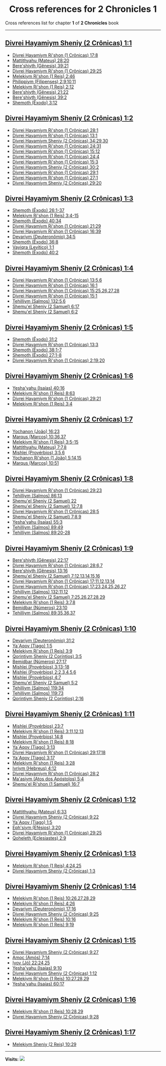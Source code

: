 <div align="center">

# Cross references for **2 Chronicles 1**
</div>

Cross references list for chapter **1** of **2 Chronicles** book

---

<h2 id="1"><a href="https://bible.ozzuu.com/pt_yah/2Ch/1#1" target="_blank">Divrei Hayamiym Sheniy (2 Crônicas) 1:1</a></h2>

- [Divrei Hayamiym Ri'shon (1 Crônicas) 17:8](https://bible.ozzuu.com/pt_yah/1Ch/17#8)
- [Mattithyahu (Mateus) 28:20](https://bible.ozzuu.com/pt_yah/Mat/28#20)
- [Bere'shiyth (Gênesis) 39:21](https://bible.ozzuu.com/pt_yah/Gen/39#21)
- [Divrei Hayamiym Ri'shon (1 Crônicas) 29:25](https://bible.ozzuu.com/pt_yah/1Ch/29#25)
- [Melekiym Ri'shon (1 Reis) 2:46](https://bible.ozzuu.com/pt_yah/1Ki/2#46)
- [Philippiym (Filipenses) 2:9,10,11](https://bible.ozzuu.com/pt_yah/Php/2#9)
- [Melekiym Ri'shon (1 Reis) 2:12](https://bible.ozzuu.com/pt_yah/1Ki/2#12)
- [Bere'shiyth (Gênesis) 21:22](https://bible.ozzuu.com/pt_yah/Gen/21#22)
- [Bere'shiyth (Gênesis) 39:2](https://bible.ozzuu.com/pt_yah/Gen/39#2)
- [Shemoth (Êxodo) 3:12](https://bible.ozzuu.com/pt_yah/Exo/3#12)
<h2 id="2"><a href="https://bible.ozzuu.com/pt_yah/2Ch/1#2" target="_blank">Divrei Hayamiym Sheniy (2 Crônicas) 1:2</a></h2>

- [Divrei Hayamiym Ri'shon (1 Crônicas) 28:1](https://bible.ozzuu.com/pt_yah/1Ch/28#1)
- [Divrei Hayamiym Ri'shon (1 Crônicas) 13:1](https://bible.ozzuu.com/pt_yah/1Ch/13#1)
- [Divrei Hayamiym Sheniy (2 Crônicas) 34:29,30](https://bible.ozzuu.com/pt_yah/2Ch/34#29)
- [Divrei Hayamiym Ri'shon (1 Crônicas) 24:31](https://bible.ozzuu.com/pt_yah/1Ch/24#31)
- [Divrei Hayamiym Ri'shon (1 Crônicas) 15:12](https://bible.ozzuu.com/pt_yah/1Ch/15#12)
- [Divrei Hayamiym Ri'shon (1 Crônicas) 24:4](https://bible.ozzuu.com/pt_yah/1Ch/24#4)
- [Divrei Hayamiym Ri'shon (1 Crônicas) 15:3](https://bible.ozzuu.com/pt_yah/1Ch/15#3)
- [Divrei Hayamiym Sheniy (2 Crônicas) 30:2](https://bible.ozzuu.com/pt_yah/2Ch/30#2)
- [Divrei Hayamiym Ri'shon (1 Crônicas) 29:1](https://bible.ozzuu.com/pt_yah/1Ch/29#1)
- [Divrei Hayamiym Ri'shon (1 Crônicas) 27:1](https://bible.ozzuu.com/pt_yah/1Ch/27#1)
- [Divrei Hayamiym Sheniy (2 Crônicas) 29:20](https://bible.ozzuu.com/pt_yah/2Ch/29#20)
<h2 id="3"><a href="https://bible.ozzuu.com/pt_yah/2Ch/1#3" target="_blank">Divrei Hayamiym Sheniy (2 Crônicas) 1:3</a></h2>

- [Shemoth (Êxodo) 26:1-37](https://bible.ozzuu.com/pt_yah/Exo/26#1)
- [Melekiym Ri'shon (1 Reis) 3:4-15](https://bible.ozzuu.com/pt_yah/1Ki/3#4)
- [Shemoth (Êxodo) 40:34](https://bible.ozzuu.com/pt_yah/Exo/40#34)
- [Divrei Hayamiym Ri'shon (1 Crônicas) 21:29](https://bible.ozzuu.com/pt_yah/1Ch/21#29)
- [Divrei Hayamiym Ri'shon (1 Crônicas) 16:39](https://bible.ozzuu.com/pt_yah/1Ch/16#39)
- [Devariym (Deuteronômio) 34:5](https://bible.ozzuu.com/pt_yah/Deu/34#5)
- [Shemoth (Êxodo) 36:8](https://bible.ozzuu.com/pt_yah/Exo/36#8)
- [Vayiqra (Levítico) 1:1](https://bible.ozzuu.com/pt_yah/Lev/1#1)
- [Shemoth (Êxodo) 40:2](https://bible.ozzuu.com/pt_yah/Exo/40#2)
<h2 id="4"><a href="https://bible.ozzuu.com/pt_yah/2Ch/1#4" target="_blank">Divrei Hayamiym Sheniy (2 Crônicas) 1:4</a></h2>

- [Divrei Hayamiym Ri'shon (1 Crônicas) 13:5,6](https://bible.ozzuu.com/pt_yah/1Ch/13#5)
- [Divrei Hayamiym Ri'shon (1 Crônicas) 16:1](https://bible.ozzuu.com/pt_yah/1Ch/16#1)
- [Divrei Hayamiym Ri'shon (1 Crônicas) 15:25,26,27,28](https://bible.ozzuu.com/pt_yah/1Ch/15#25)
- [Divrei Hayamiym Ri'shon (1 Crônicas) 15:1](https://bible.ozzuu.com/pt_yah/1Ch/15#1)
- [Tehilliym (Salmos) 132:5,6](https://bible.ozzuu.com/pt_yah/Psa/132#5)
- [Shemu'el Sheniy (2 Samuel) 6:17](https://bible.ozzuu.com/pt_yah/2Sm/6#17)
- [Shemu'el Sheniy (2 Samuel) 6:2](https://bible.ozzuu.com/pt_yah/2Sm/6#2)
<h2 id="5"><a href="https://bible.ozzuu.com/pt_yah/2Ch/1#5" target="_blank">Divrei Hayamiym Sheniy (2 Crônicas) 1:5</a></h2>

- [Shemoth (Êxodo) 31:2](https://bible.ozzuu.com/pt_yah/Exo/31#2)
- [Divrei Hayamiym Ri'shon (1 Crônicas) 13:3](https://bible.ozzuu.com/pt_yah/1Ch/13#3)
- [Shemoth (Êxodo) 38:1-7](https://bible.ozzuu.com/pt_yah/Exo/38#1)
- [Shemoth (Êxodo) 27:1-8](https://bible.ozzuu.com/pt_yah/Exo/27#1)
- [Divrei Hayamiym Ri'shon (1 Crônicas) 2:19,20](https://bible.ozzuu.com/pt_yah/1Ch/2#19)
<h2 id="6"><a href="https://bible.ozzuu.com/pt_yah/2Ch/1#6" target="_blank">Divrei Hayamiym Sheniy (2 Crônicas) 1:6</a></h2>

- [Yesha'yahu (Isaías) 40:16](https://bible.ozzuu.com/pt_yah/Isa/40#16)
- [Melekiym Ri'shon (1 Reis) 8:63](https://bible.ozzuu.com/pt_yah/1Ki/8#63)
- [Divrei Hayamiym Ri'shon (1 Crônicas) 29:21](https://bible.ozzuu.com/pt_yah/1Ch/29#21)
- [Melekiym Ri'shon (1 Reis) 3:4](https://bible.ozzuu.com/pt_yah/1Ki/3#4)
<h2 id="7"><a href="https://bible.ozzuu.com/pt_yah/2Ch/1#7" target="_blank">Divrei Hayamiym Sheniy (2 Crônicas) 1:7</a></h2>

- [Yochanon (João) 16:23](https://bible.ozzuu.com/pt_yah/Joh/16#23)
- [Marqus (Marcos) 10:36,37](https://bible.ozzuu.com/pt_yah/Mar/10#36)
- [Melekiym Ri'shon (1 Reis) 3:5-15](https://bible.ozzuu.com/pt_yah/1Ki/3#5)
- [Mattithyahu (Mateus) 7:7,8](https://bible.ozzuu.com/pt_yah/Mat/7#7)
- [Mishlei (Provérbios) 3:5,6](https://bible.ozzuu.com/pt_yah/Pro/3#5)
- [Yochanon Ri'shon (1 João) 5:14,15](https://bible.ozzuu.com/pt_yah/1Jo/5#14)
- [Marqus (Marcos) 10:51](https://bible.ozzuu.com/pt_yah/Mar/10#51)
<h2 id="8"><a href="https://bible.ozzuu.com/pt_yah/2Ch/1#8" target="_blank">Divrei Hayamiym Sheniy (2 Crônicas) 1:8</a></h2>

- [Divrei Hayamiym Ri'shon (1 Crônicas) 29:23](https://bible.ozzuu.com/pt_yah/1Ch/29#23)
- [Tehilliym (Salmos) 86:13](https://bible.ozzuu.com/pt_yah/Psa/86#13)
- [Shemu'el Sheniy (2 Samuel) 22](https://bible.ozzuu.com/pt_yah/2Sm/22)
- [Shemu'el Sheniy (2 Samuel) 12:7,8](https://bible.ozzuu.com/pt_yah/2Sm/12#7)
- [Divrei Hayamiym Ri'shon (1 Crônicas) 28:5](https://bible.ozzuu.com/pt_yah/1Ch/28#5)
- [Shemu'el Sheniy (2 Samuel) 7:8,9](https://bible.ozzuu.com/pt_yah/2Sm/7#8)
- [Yesha'yahu (Isaías) 55:3](https://bible.ozzuu.com/pt_yah/Isa/55#3)
- [Tehilliym (Salmos) 89:49](https://bible.ozzuu.com/pt_yah/Psa/89#49)
- [Tehilliym (Salmos) 89:20-28](https://bible.ozzuu.com/pt_yah/Psa/89#20)
<h2 id="9"><a href="https://bible.ozzuu.com/pt_yah/2Ch/1#9" target="_blank">Divrei Hayamiym Sheniy (2 Crônicas) 1:9</a></h2>

- [Bere'shiyth (Gênesis) 22:17](https://bible.ozzuu.com/pt_yah/Gen/22#17)
- [Divrei Hayamiym Ri'shon (1 Crônicas) 28:6,7](https://bible.ozzuu.com/pt_yah/1Ch/28#6)
- [Bere'shiyth (Gênesis) 13:16](https://bible.ozzuu.com/pt_yah/Gen/13#16)
- [Shemu'el Sheniy (2 Samuel) 7:12,13,14,15,16](https://bible.ozzuu.com/pt_yah/2Sm/7#12)
- [Divrei Hayamiym Ri'shon (1 Crônicas) 17:11,12,13,14](https://bible.ozzuu.com/pt_yah/1Ch/17#11)
- [Divrei Hayamiym Ri'shon (1 Crônicas) 17:23,24,25,26,27](https://bible.ozzuu.com/pt_yah/1Ch/17#23)
- [Tehilliym (Salmos) 132:11,12](https://bible.ozzuu.com/pt_yah/Psa/132#11)
- [Shemu'el Sheniy (2 Samuel) 7:25,26,27,28,29](https://bible.ozzuu.com/pt_yah/2Sm/7#25)
- [Melekiym Ri'shon (1 Reis) 3:7,8](https://bible.ozzuu.com/pt_yah/1Ki/3#7)
- [Bemidbar (Números) 23:10](https://bible.ozzuu.com/pt_yah/Num/23#10)
- [Tehilliym (Salmos) 89:35,36,37](https://bible.ozzuu.com/pt_yah/Psa/89#35)
<h2 id="10"><a href="https://bible.ozzuu.com/pt_yah/2Ch/1#10" target="_blank">Divrei Hayamiym Sheniy (2 Crônicas) 1:10</a></h2>

- [Devariym (Deuteronômio) 31:2](https://bible.ozzuu.com/pt_yah/Deu/31#2)
- [Ya`Aqov (Tiago) 1:5](https://bible.ozzuu.com/pt_yah/Jam/1#5)
- [Melekiym Ri'shon (1 Reis) 3:9](https://bible.ozzuu.com/pt_yah/1Ki/3#9)
- [Qorintiym Sheniy (2 Coríntios) 3:5](https://bible.ozzuu.com/pt_yah/2Co/3#5)
- [Bemidbar (Números) 27:17](https://bible.ozzuu.com/pt_yah/Num/27#17)
- [Mishlei (Provérbios) 3:13-18](https://bible.ozzuu.com/pt_yah/Pro/3#13)
- [Mishlei (Provérbios) 2:2,3,4,5,6](https://bible.ozzuu.com/pt_yah/Pro/2#2)
- [Mishlei (Provérbios) 4:7](https://bible.ozzuu.com/pt_yah/Pro/4#7)
- [Shemu'el Sheniy (2 Samuel) 5:2](https://bible.ozzuu.com/pt_yah/2Sm/5#2)
- [Tehilliym (Salmos) 119:34](https://bible.ozzuu.com/pt_yah/Psa/119#34)
- [Tehilliym (Salmos) 119:73](https://bible.ozzuu.com/pt_yah/Psa/119#73)
- [Qorintiym Sheniy (2 Coríntios) 2:16](https://bible.ozzuu.com/pt_yah/2Co/2#16)
<h2 id="11"><a href="https://bible.ozzuu.com/pt_yah/2Ch/1#11" target="_blank">Divrei Hayamiym Sheniy (2 Crônicas) 1:11</a></h2>

- [Mishlei (Provérbios) 23:7](https://bible.ozzuu.com/pt_yah/Pro/23#7)
- [Melekiym Ri'shon (1 Reis) 3:11,12,13](https://bible.ozzuu.com/pt_yah/1Ki/3#11)
- [Mishlei (Provérbios) 14:8](https://bible.ozzuu.com/pt_yah/Pro/14#8)
- [Melekiym Ri'shon (1 Reis) 8:18](https://bible.ozzuu.com/pt_yah/1Ki/8#18)
- [Ya`Aqov (Tiago) 3:13](https://bible.ozzuu.com/pt_yah/Jam/3#13)
- [Divrei Hayamiym Ri'shon (1 Crônicas) 29:17,18](https://bible.ozzuu.com/pt_yah/1Ch/29#17)
- [Ya`Aqov (Tiago) 3:17](https://bible.ozzuu.com/pt_yah/Jam/3#17)
- [Melekiym Ri'shon (1 Reis) 3:28](https://bible.ozzuu.com/pt_yah/1Ki/3#28)
- [Ivriym (Hebreus) 4:12](https://bible.ozzuu.com/pt_yah/Heb/4#12)
- [Divrei Hayamiym Ri'shon (1 Crônicas) 28:2](https://bible.ozzuu.com/pt_yah/1Ch/28#2)
- [Ma'asiym (Atos dos Apóstolos) 5:4](https://bible.ozzuu.com/pt_yah/Act/5#4)
- [Shemu'el Ri'shon (1 Samuel) 16:7](https://bible.ozzuu.com/pt_yah/1Sm/16#7)
<h2 id="12"><a href="https://bible.ozzuu.com/pt_yah/2Ch/1#12" target="_blank">Divrei Hayamiym Sheniy (2 Crônicas) 1:12</a></h2>

- [Mattithyahu (Mateus) 6:33](https://bible.ozzuu.com/pt_yah/Mat/6#33)
- [Divrei Hayamiym Sheniy (2 Crônicas) 9:22](https://bible.ozzuu.com/pt_yah/2Ch/9#22)
- [Ya`Aqov (Tiago) 1:5](https://bible.ozzuu.com/pt_yah/Jam/1#5)
- [Eph'siym (Efésios) 3:20](https://bible.ozzuu.com/pt_yah/Eph/3#20)
- [Divrei Hayamiym Ri'shon (1 Crônicas) 29:25](https://bible.ozzuu.com/pt_yah/1Ch/29#25)
- [Qoheleth (Eclesiastes) 2:9](https://bible.ozzuu.com/pt_yah/Ecc/2#9)
<h2 id="13"><a href="https://bible.ozzuu.com/pt_yah/2Ch/1#13" target="_blank">Divrei Hayamiym Sheniy (2 Crônicas) 1:13</a></h2>

- [Melekiym Ri'shon (1 Reis) 4:24,25](https://bible.ozzuu.com/pt_yah/1Ki/4#24)
- [Divrei Hayamiym Sheniy (2 Crônicas) 1:3](https://bible.ozzuu.com/pt_yah/2Ch/1#3)
<h2 id="14"><a href="https://bible.ozzuu.com/pt_yah/2Ch/1#14" target="_blank">Divrei Hayamiym Sheniy (2 Crônicas) 1:14</a></h2>

- [Melekiym Ri'shon (1 Reis) 10:26,27,28,29](https://bible.ozzuu.com/pt_yah/1Ki/10#26)
- [Melekiym Ri'shon (1 Reis) 4:26](https://bible.ozzuu.com/pt_yah/1Ki/4#26)
- [Devariym (Deuteronômio) 17:16](https://bible.ozzuu.com/pt_yah/Deu/17#16)
- [Divrei Hayamiym Sheniy (2 Crônicas) 9:25](https://bible.ozzuu.com/pt_yah/2Ch/9#25)
- [Melekiym Ri'shon (1 Reis) 10:16](https://bible.ozzuu.com/pt_yah/1Ki/10#16)
- [Melekiym Ri'shon (1 Reis) 9:19](https://bible.ozzuu.com/pt_yah/1Ki/9#19)
<h2 id="15"><a href="https://bible.ozzuu.com/pt_yah/2Ch/1#15" target="_blank">Divrei Hayamiym Sheniy (2 Crônicas) 1:15</a></h2>

- [Divrei Hayamiym Sheniy (2 Crônicas) 9:27](https://bible.ozzuu.com/pt_yah/2Ch/9#27)
- [Amoc (Amós) 7:14](https://bible.ozzuu.com/pt_yah/Am/7#14)
- [Iyov (Jó) 22:24,25](https://bible.ozzuu.com/pt_yah/Job/22#24)
- [Yesha'yahu (Isaías) 9:10](https://bible.ozzuu.com/pt_yah/Isa/9#10)
- [Divrei Hayamiym Sheniy (2 Crônicas) 1:12](https://bible.ozzuu.com/pt_yah/2Ch/1#12)
- [Melekiym Ri'shon (1 Reis) 10:27,28,29](https://bible.ozzuu.com/pt_yah/1Ki/10#27)
- [Yesha'yahu (Isaías) 60:17](https://bible.ozzuu.com/pt_yah/Isa/60#17)
<h2 id="16"><a href="https://bible.ozzuu.com/pt_yah/2Ch/1#16" target="_blank">Divrei Hayamiym Sheniy (2 Crônicas) 1:16</a></h2>

- [Melekiym Ri'shon (1 Reis) 10:28,29](https://bible.ozzuu.com/pt_yah/1Ki/10#28)
- [Divrei Hayamiym Sheniy (2 Crônicas) 9:28](https://bible.ozzuu.com/pt_yah/2Ch/9#28)
<h2 id="17"><a href="https://bible.ozzuu.com/pt_yah/2Ch/1#17" target="_blank">Divrei Hayamiym Sheniy (2 Crônicas) 1:17</a></h2>

- [Melekiym Sheniy (2 Reis) 10:29](https://bible.ozzuu.com/pt_yah/2Ki/10#29)


---

**Visits:**
![](https://profile-counter.glitch.me/visitCounter_crossrefs47/count.svg)
